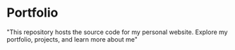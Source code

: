 # Portfolio
"This repository hosts the source code for my personal website. Explore my portfolio, projects, and learn more about me"
